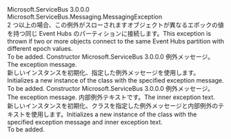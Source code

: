 <Type Name="ReceiverDisconnectedException" FullName="Microsoft.ServiceBus.Messaging.ReceiverDisconnectedException">
  <TypeSignature Language="C#" Value="public sealed class ReceiverDisconnectedException : Microsoft.ServiceBus.Messaging.MessagingException" />
  <TypeSignature Language="ILAsm" Value=".class public auto ansi serializable sealed beforefieldinit ReceiverDisconnectedException extends Microsoft.ServiceBus.Messaging.MessagingException" />
  <TypeSignature Language="DocId" Value="T:Microsoft.ServiceBus.Messaging.ReceiverDisconnectedException" />
  <TypeSignature Language="VB.NET" Value="Public NotInheritable Class ReceiverDisconnectedException&#xA;Inherits MessagingException" />
  <TypeSignature Language="F#" Value="type ReceiverDisconnectedException = class&#xA;    inherit MessagingException" />
  <AssemblyInfo>
    <AssemblyName>Microsoft.ServiceBus</AssemblyName>
    <AssemblyVersion>3.0.0.0</AssemblyVersion>
  </AssemblyInfo>
  <Base>
    <BaseTypeName>Microsoft.ServiceBus.Messaging.MessagingException</BaseTypeName>
  </Base>
  <Interfaces />
  <Docs>
    <summary><span data-ttu-id="512a4-101">2 つ以上の場合、この例外がスローされます<see cref="T:Microsoft.ServiceBus.Messaging.EventHubReceiver" />オブジェクトが異なるエポックの値を持つ同じ Event Hubs のパーティションに接続します。</span><span class="sxs-lookup"><span data-stu-id="512a4-101">This exception is thrown if two or more <see cref="T:Microsoft.ServiceBus.Messaging.EventHubReceiver" /> objects connect to the same Event Hubs partition with different epoch values.</span></span></summary>
    <remarks>To be added.</remarks>
  </Docs>
  <Members>
    <Member MemberName=".ctor">
      <MemberSignature Language="C#" Value="public ReceiverDisconnectedException (string message);" />
      <MemberSignature Language="ILAsm" Value=".method public hidebysig specialname rtspecialname instance void .ctor(string message) cil managed" />
      <MemberSignature Language="DocId" Value="M:Microsoft.ServiceBus.Messaging.ReceiverDisconnectedException.#ctor(System.String)" />
      <MemberSignature Language="VB.NET" Value="Public Sub New (message As String)" />
      <MemberSignature Language="F#" Value="new Microsoft.ServiceBus.Messaging.ReceiverDisconnectedException : string -&gt; Microsoft.ServiceBus.Messaging.ReceiverDisconnectedException" Usage="new Microsoft.ServiceBus.Messaging.ReceiverDisconnectedException message" />
      <MemberType>Constructor</MemberType>
      <AssemblyInfo>
        <AssemblyName>Microsoft.ServiceBus</AssemblyName>
        <AssemblyVersion>3.0.0.0</AssemblyVersion>
      </AssemblyInfo>
      <Parameters>
        <Parameter Name="message" Type="System.String" />
      </Parameters>
      <Docs>
        <param name="message"><span data-ttu-id="512a4-102">例外メッセージ。</span><span class="sxs-lookup"><span data-stu-id="512a4-102">The exception message.</span></span></param>
        <summary><span data-ttu-id="512a4-103">新しいインスタンスを初期化、<see cref="T:Microsoft.ServiceBus.Messaging.ReceiverDisconnectedException" />指定した例外メッセージを使用します。</span><span class="sxs-lookup"><span data-stu-id="512a4-103">Initializes a new instance of the <see cref="T:Microsoft.ServiceBus.Messaging.ReceiverDisconnectedException" /> class with the specified exception message.</span></span></summary>
        <remarks>To be added.</remarks>
      </Docs>
    </Member>
    <Member MemberName=".ctor">
      <MemberSignature Language="C#" Value="public ReceiverDisconnectedException (string message, Exception innerException);" />
      <MemberSignature Language="ILAsm" Value=".method public hidebysig specialname rtspecialname instance void .ctor(string message, class System.Exception innerException) cil managed" />
      <MemberSignature Language="DocId" Value="M:Microsoft.ServiceBus.Messaging.ReceiverDisconnectedException.#ctor(System.String,System.Exception)" />
      <MemberSignature Language="VB.NET" Value="Public Sub New (message As String, innerException As Exception)" />
      <MemberSignature Language="F#" Value="new Microsoft.ServiceBus.Messaging.ReceiverDisconnectedException : string * Exception -&gt; Microsoft.ServiceBus.Messaging.ReceiverDisconnectedException" Usage="new Microsoft.ServiceBus.Messaging.ReceiverDisconnectedException (message, innerException)" />
      <MemberType>Constructor</MemberType>
      <AssemblyInfo>
        <AssemblyName>Microsoft.ServiceBus</AssemblyName>
        <AssemblyVersion>3.0.0.0</AssemblyVersion>
      </AssemblyInfo>
      <Parameters>
        <Parameter Name="message" Type="System.String" />
        <Parameter Name="innerException" Type="System.Exception" />
      </Parameters>
      <Docs>
        <param name="message"><span data-ttu-id="512a4-104">例外メッセージ。</span><span class="sxs-lookup"><span data-stu-id="512a4-104">The exception message.</span></span></param>
        <param name="innerException"><span data-ttu-id="512a4-105">内部例外テキストです。</span><span class="sxs-lookup"><span data-stu-id="512a4-105">The inner exception text.</span></span></param>
        <summary><span data-ttu-id="512a4-106">新しいインスタンスを初期化、<see cref="T:Microsoft.ServiceBus.Messaging.ReceiverDisconnectedException" />クラスを指定した例外メッセージと内部例外のテキストを使用します。</span><span class="sxs-lookup"><span data-stu-id="512a4-106">Initializes a new instance of the <see cref="T:Microsoft.ServiceBus.Messaging.ReceiverDisconnectedException" /> class with the specified exception message and inner exception text.</span></span></summary>
        <remarks>To be added.</remarks>
      </Docs>
    </Member>
  </Members>
</Type>
